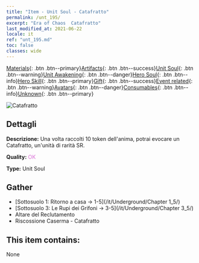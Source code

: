 ```yaml
---
title: "Item - Unit Soul - Catafratto"
permalink: /unt_195/
excerpt: "Era of Chaos  Catafratto"
last_modified_at: 2021-06-22
locale: it
ref: "unt_195.md"
toc: false
classes: wide
---
```

 [Materials](/ItemsIT/){: .btn .btn--primary}[Artifacts](/ItemsIT/Artifacts/){: .btn .btn--success}[Unit Soul](/ItemsIT/UnitSoul/){: .btn .btn--warning}[Unit Awakening](/ItemsIT/UnitAwakening/){: .btn .btn--danger}[Hero Soul](/ItemsIT/HeroSoul/){: .btn .btn--info}[Hero Skill](/ItemsIT/HeroSkill/){: .btn .btn--primary}[Gift](/ItemsIT/Gift/){: .btn .btn--success}[Event related](/ItemsIT/Events/){: .btn .btn--warning}[Avatars](/ItemsIT/Avatars/){: .btn .btn--danger}[Consumables](/ItemsIT/Consumables/){: .btn .btn--info}[Unknown](/ItemsIT/Unknown/){: .btn .btn--primary}

 ![Catafratto](/images/u/ti_qishi.jpg)

## Dettagli
 **Descrizione:** Una volta raccolti 10 token dell'anima, potrai evocare un Catafratto, un'unità di rarità SR.

 **Quality:** <span style="color: #DA70D6">OK</span>

 **Type:** Unit Soul

## Gather

*    [Sottosuolo 1: Ritorno a casa -> 1-5](/it/Underground/Chapter 1_5/) 
*    [Sottosuolo 3: Le Rupi dei Grifoni -> 3-5](/it/Underground/Chapter 3_5/) 
*    Altare del Reclutamento 
*    Riscossione Caserma - Catafratto 

## This item contains:

  None


